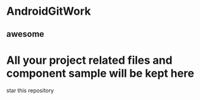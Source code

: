 # AndroidGitWork
## awesome
# All your project related files and component sample will be kept here
star this repository
